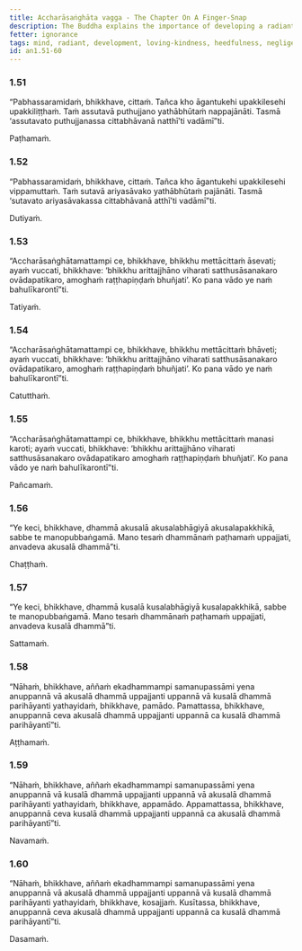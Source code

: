 ```yaml
---
title: Accharāsaṅghāta vagga - The Chapter On A Finger-Snap
description: The Buddha explains the importance of developing a radiant mind, a mind of loving-kindness and the consequences of negligence, heedfulness, and laziness.
fetter: ignorance
tags: mind, radiant, development, loving-kindness, heedfulness, negligence, laziness, wholesome, unwholesome
id: an1.51-60
---
```


### 1.51

“Pabhassaramidaṁ, bhikkhave, cittaṁ. Tañca kho āgantukehi upakkilesehi upakkiliṭṭhaṁ. Taṁ assutavā puthujjano yathābhūtaṁ nappajānāti. Tasmā ‘assutavato puthujjanassa cittabhāvanā natthī’ti vadāmī”ti.

Paṭhamaṁ.

### 1.52

“Pabhassaramidaṁ, bhikkhave, cittaṁ. Tañca kho āgantukehi upakkilesehi vippamuttaṁ. Taṁ sutavā ariyasāvako yathābhūtaṁ pajānāti. Tasmā ‘sutavato ariyasāvakassa cittabhāvanā atthī’ti vadāmī”ti.

Dutiyaṁ.

### 1.53

“Accharāsaṅghātamattampi ce, bhikkhave, bhikkhu mettācittaṁ āsevati; ayaṁ vuccati, bhikkhave: ‘bhikkhu arittajjhāno viharati satthusāsanakaro ovādapatikaro, amoghaṁ raṭṭhapiṇḍaṁ bhuñjati’. Ko pana vādo ye naṁ bahulīkarontī”ti.

Tatiyaṁ.

### 1.54

“Accharāsaṅghātamattampi ce, bhikkhave, bhikkhu mettācittaṁ bhāveti; ayaṁ vuccati, bhikkhave: ‘bhikkhu arittajjhāno viharati satthusāsanakaro ovādapatikaro, amoghaṁ raṭṭhapiṇḍaṁ bhuñjati’. Ko pana vādo ye naṁ bahulīkarontī”ti.

Catutthaṁ.

### 1.55

“Accharāsaṅghātamattampi ce, bhikkhave, bhikkhu mettācittaṁ manasi karoti; ayaṁ vuccati, bhikkhave: ‘bhikkhu arittajjhāno viharati satthusāsanakaro ovādapatikaro amoghaṁ raṭṭhapiṇḍaṁ bhuñjati’. Ko pana vādo ye naṁ bahulīkarontī”ti.

Pañcamaṁ.

### 1.56

“Ye keci, bhikkhave, dhammā akusalā akusalabhāgiyā akusalapakkhikā, sabbe te manopubbaṅgamā. Mano tesaṁ dhammānaṁ paṭhamaṁ uppajjati, anvadeva akusalā dhammā”ti.

Chaṭṭhaṁ.

### 1.57

“Ye keci, bhikkhave, dhammā kusalā kusalabhāgiyā kusalapakkhikā, sabbe te manopubbaṅgamā. Mano tesaṁ dhammānaṁ paṭhamaṁ uppajjati, anvadeva kusalā dhammā”ti.

Sattamaṁ.

### 1.58

“Nāhaṁ, bhikkhave, aññaṁ ekadhammampi samanupassāmi yena anuppannā vā akusalā dhammā uppajjanti uppannā vā kusalā dhammā parihāyanti yathayidaṁ, bhikkhave, pamādo. Pamattassa, bhikkhave, anuppannā ceva akusalā dhammā uppajjanti uppannā ca kusalā dhammā parihāyantī”ti.

Aṭṭhamaṁ.

### 1.59

“Nāhaṁ, bhikkhave, aññaṁ ekadhammampi samanupassāmi yena anuppannā vā kusalā dhammā uppajjanti uppannā vā akusalā dhammā parihāyanti yathayidaṁ, bhikkhave, appamādo. Appamattassa, bhikkhave, anuppannā ceva kusalā dhammā uppajjanti uppannā ca akusalā dhammā parihāyantī”ti.

Navamaṁ.

### 1.60

“Nāhaṁ, bhikkhave, aññaṁ ekadhammampi samanupassāmi yena anuppannā vā akusalā dhammā uppajjanti uppannā vā kusalā dhammā parihāyanti yathayidaṁ, bhikkhave, kosajjaṁ. Kusītassa, bhikkhave, anuppannā ceva akusalā dhammā uppajjanti uppannā ca kusalā dhammā parihāyantī”ti.

Dasamaṁ.
